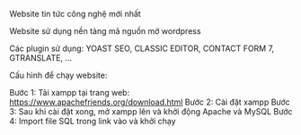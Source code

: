 Website tin tức công nghệ mới nhất

Website sử dụng nền tảng mã nguồn mở wordpress

Các plugin sử dụng: YOAST SEO, CLASSIC EDITOR, CONTACT FORM 7, GTRANSLATE, ...

Cấu hình để chạy website:

Bước 1: Tải xampp tại trang web: https://www.apachefriends.org/download.html
Bước 2: Cài đặt xampp
Bước 3: Sau khi cài đặt xong, mở xampp lên và khởi động Apache và MySQL
Bước 4: Import file SQL trong link vào và khởi chạy
